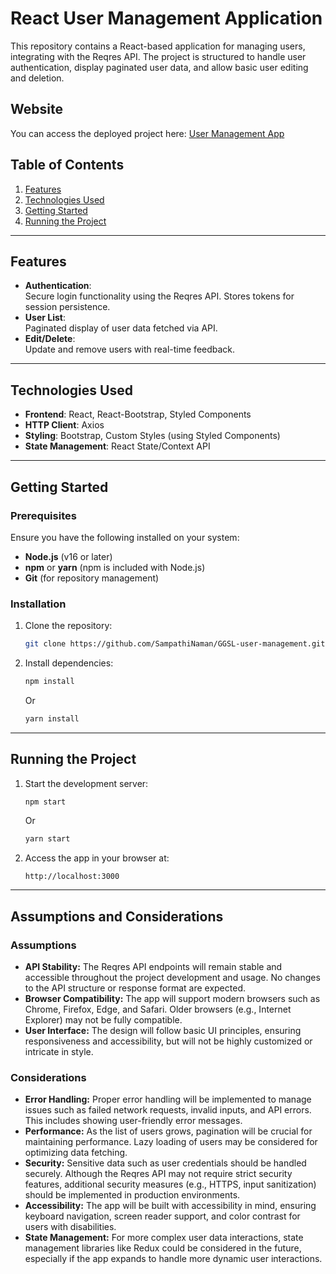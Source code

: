 # **React User Management Application**

This repository contains a React-based application for managing users, integrating with the Reqres API. The project is structured to handle user authentication, display paginated user data, and allow basic user editing and deletion.

## Website
You can access the deployed project here: [User Management App](https://user-management-naman.netlify.app/)


## **Table of Contents**
1. [Features](#features)  
2. [Technologies Used](#technologies-used)  
3. [Getting Started](#getting-started)  
4. [Running the Project](#running-the-project) 

---

## **Features**
- **Authentication**:  
  Secure login functionality using the Reqres API. Stores tokens for session persistence.
- **User List**:  
  Paginated display of user data fetched via API.
- **Edit/Delete**:  
  Update and remove users with real-time feedback.

---

## **Technologies Used**
- **Frontend**: React, React-Bootstrap, Styled Components  
- **HTTP Client**: Axios  
- **Styling**: Bootstrap, Custom Styles (using Styled Components)  
- **State Management**: React State/Context API  

---

## **Getting Started**

### **Prerequisites**
Ensure you have the following installed on your system:
- **Node.js** (v16 or later)
- **npm** or **yarn** (npm is included with Node.js)
- **Git** (for repository management)

### **Installation**

1. Clone the repository:
   ```bash
   git clone https://github.com/SampathiNaman/GGSL-user-management.git
   ```
   
2. Install dependencies:
    ```bash
    npm install
    ```
    Or
    ```bash
    yarn install
    ```

---

## **Running the Project**

1. Start the development server:
    ```bash
    npm start
    ```
    Or
    ```bash
    yarn start
    ```

2. Access the app in your browser at:
    ```arduino
    http://localhost:3000
    ```

---

## **Assumptions and Considerations**

### **Assumptions**
- **API Stability:** The Reqres API endpoints will remain stable and accessible throughout the project development and usage. No changes to the API structure or response format are expected.
- **Browser Compatibility:** The app will support modern browsers such as Chrome, Firefox, Edge, and Safari. Older browsers (e.g., Internet Explorer) may not be fully compatible.
- **User Interface:** The design will follow basic UI principles, ensuring responsiveness and accessibility, but will not be highly customized or intricate in style.

### **Considerations**
- **Error Handling:** Proper error handling will be implemented to manage issues such as failed network requests, invalid inputs, and API errors. This includes showing user-friendly error messages.
- **Performance:** As the list of users grows, pagination will be crucial for maintaining performance. Lazy loading of users may be considered for optimizing data fetching.
- **Security:** Sensitive data such as user credentials should be handled securely. Although the Reqres API may not require strict security features, additional security measures (e.g., HTTPS, input sanitization) should be implemented in production environments.
- **Accessibility:** The app will be built with accessibility in mind, ensuring keyboard navigation, screen reader support, and color contrast for users with disabilities.
- **State Management:** For more complex user data interactions, state management libraries like Redux could be considered in the future, especially if the app expands to handle more dynamic user interactions.
